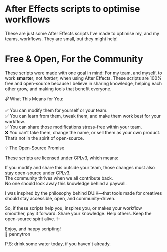 # After Effects scripts to optimise workflows

These are just some After Effects scripts I've made to optimise my, and my teams, workflows. They are small, but they might help!

# Free & Open, For the Community

These scripts were made with one goal in mind: For my team, and myself, to work **smarter**, not _harder_, when using After Effects. These scripts are 100% free and open-source because I believe in sharing knowledge, helping each other grow, and making tools that benefit everyone.

🔓 What This Means for You:  

✅ You can modify them for yourself or your team.  
✅ You can learn from them, tweak them, and make them work best for your workflow.  
✅ You can share those modifications stress-free within your team.  
❌ You can’t take them, change the name, or sell them as your own product. That’s not in the spirit of open-source.  

💡 The Open-Source Promise

These scripts are licensed under GPLv3, which means:

If you modify and share this outside your team, those changes must also stay open-source under GPLv3.  
The community thrives when we all contribute back.  
No one should lock away this knowledge behind a paywall.  

I was inspired by the philosophy behind DUIK—that tools made for creatives should stay accessible, open, and community-driven.

So, if these scripts help you, inspires you, or makes your workflow smoother, pay it forward. Share your knowledge. Help others. Keep the open-source spirit alive. ✨  

Enjoy, and happy scripting!  
💜 pennytron

P.S: drink some water today, if you haven't already.
